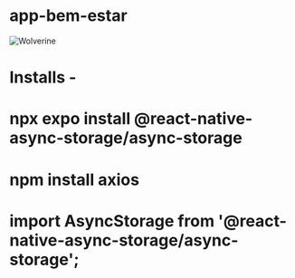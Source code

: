 # app-bem-estar

![Wolverine](https://encrypted-tbn0.gstatic.com/images?q=tbn:ANd9GcQ-g8Zq74okNDfsYryRibpM2NvSWTAfwCAbtBCiBO7kHw&s)

# Installs - 

# npx expo install @react-native-async-storage/async-storage

# npm install axios

# import AsyncStorage from '@react-native-async-storage/async-storage';